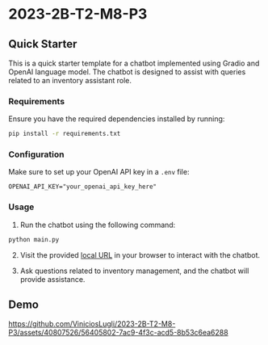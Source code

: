 # 2023-2B-T2-M8-P3

## Quick Starter

This is a quick starter template for a chatbot implemented using Gradio and OpenAI language model. The chatbot is designed to assist with queries related to an inventory assistant role.

### Requirements

Ensure you have the required dependencies installed by running:

```bash
pip install -r requirements.txt
```

### Configuration

Make sure to set up your OpenAI API key in a `.env` file:

```plaintext
OPENAI_API_KEY="your_openai_api_key_here"
```

### Usage

1. Run the chatbot using the following command:

```bash
python main.py
```

2. Visit the provided [local URL](http://127.0.0.1:7860/) in your browser to interact with the chatbot.

3. Ask questions related to inventory management, and the chatbot will provide assistance.

## Demo

https://github.com/ViniciosLugli/2023-2B-T2-M8-P3/assets/40807526/56405802-7ac9-4f3c-acd5-8b53c6ea6288
